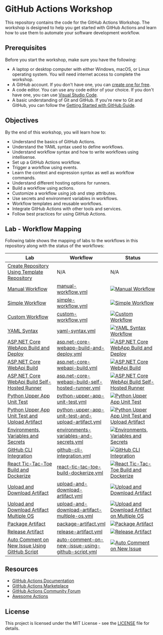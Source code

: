 # GitHub Actions Workshop

This repository contains the code for the GitHub Actions Workshop. The workshop is designed to help you get started with GitHub Actions and learn how to use them to automate your software development workflow.

## Prerequisites

Before you start the workshop, make sure you have the following:

- A laptop or desktop computer with either Windows, macOS, or Linux operating system. You will need internet access to complete the workshop.
- A GitHub account. If you don't have one, you can [create one for free](http://github.com).
- A code editor. You can use any code editor of your choice. If you don't have one, you can use [Visual Studio Code](https://code.visualstudio.com/).
- A basic understanding of Git and GitHub. If you're new to Git and GitHub, you can follow the [Getting Started with GitHub Guide](https://guides.github.com/activities/hello-world/).

## Objectives

By the end of this workshop, you will learn how to:

- Understand the basics of GitHub Actions.
- Understand the YAML syntax used to define workflows.
- Understand workflow syntax and how to write workflows using intellisense.
- Set up a GitHub Actions workflow.
- Trigger a workflow using events.
- Learn the context and expression syntax as well as workflow commands.
- Understand different hosting options for runners.
- Build a workflow using actions.
- Customize a workflow using job and step attributes.
- Use secrets and environment variables in workflows.
- Workflow templates and reusable workflows.
- Integrate GitHub Actions with other tools and services.
- Follow best practices for using GitHub Actions.

## Lab - Workflow Mapping

Following table shows the mapping of labs to the workflows in this repository along with the status of the workflows:

| Lab                                                                                                        | Workflow                                                                                                                     | Status                                                                                                                                                                                                                                                                                                                    |
| ---------------------------------------------------------------------------------------------------------- | ---------------------------------------------------------------------------------------------------------------------------- | ------------------------------------------------------------------------------------------------------------------------------------------------------------------------------------------------------------------------------------------------------------------------------------------------------------------------- |
| [Create Repository Using Template Repository](./labs/create-repository-using-template-repository.md)       | N/A                                                                                                                          | N/A                                                                                                                                                                                                                                                                                                                       |
| [Manual Workflow](./labs/manual-workflow.md)                                                               | [manual-workflow.yml](./.github/workflows/manual-workflow.yml)                                                               | [![Manual Workflow](https://github.com/prasadhonrao/github-actions-workshop/actions/workflows/manual-workflow.yml/badge.svg)](https://github.com/prasadhonrao/github-actions-workshop/actions/workflows/manual-workflow.yml)                                                                                              |
| [Simple Workflow](./labs/simple-workflow.md)                                                               | [simple-workflow.yml](./.github/workflows/simple-workflow.yml)                                                               | [![Simple Workflow](https://github.com/prasadhonrao/github-actions-workshop/actions/workflows/simple-workflow.yml/badge.svg)](https://github.com/prasadhonrao/github-actions-workshop/actions/workflows/simple-workflow.yml)                                                                                              |
| [Custom Workflow](./labs/custom-workflow.md)                                                               | [custom-workflow.yml](./.github/workflows/custom-workflow.yml)                                                               | [![Custom Workflow](https://github.com/prasadhonrao/github-actions-workshop/actions/workflows/custom-workflow.yml/badge.svg)](https://github.com/prasadhonrao/github-actions-workshop/actions/workflows/custom-workflow.yml)                                                                                              |
| [YAML Syntax](./labs/yaml-syntax.md)                                                                       | [yaml-syntax.yml](./.github/workflows/yaml-syntax.yml)                                                                       | [![YAML Syntax Workflow](https://github.com/prasadhonrao/github-actions-workshop/actions/workflows/yaml-syntax.yml/badge.svg)](https://github.com/prasadhonrao/github-actions-workshop/actions/workflows/yaml-syntax.yml)                                                                                                 |
| [ASP.NET Core WebApp Build and Deploy](./labs/asp.net-core-webapp-build-and-deploy.md)                     | [asp.net-core-webapp-build-and-deploy.yml](./.github/workflows/asp.net-core-webapp-build-and-deploy.yml)                     | [![ASP.NET Core WebApp Build and Deploy](https://github.com/prasadhonrao/github-actions-workshop/actions/workflows/asp.net-core-webapp-build-and-deploy.yml/badge.svg)](https://github.com/prasadhonrao/github-actions-workshop/actions/workflows/asp.net-core-webapp-build-and-deploy.yml)                               |
| [ASP.NET Core WebApi Build](./labs/asp.net-core-webapi-build.md)                                           | [asp.net-core-webapi-build.yml](./.github/workflows/asp.net-core-webapi-build.yml)                                           | [![ASP.NET Core WebApi Build](https://github.com/prasadhonrao/github-actions-workshop/actions/workflows/asp.net-core-webapi-build.yml/badge.svg)](https://github.com/prasadhonrao/github-actions-workshop/actions/workflows/asp.net-core-webapi-build.yml)                                                                |
| [ASP.NET Core WebApi Build Self-Hosted Runner](./labs/dotnet-webapi-build-self-hosted-runner.md)           | [asp.net-core-webapi-build-self-hosted-runner.yml](./.github/workflows/asp.net-core-webapi-build-self-hosted-runner.yml)     | [![ASP.NET Core WebApi Build Self-Hosted Runner](https://github.com/prasadhonrao/github-actions-workshop/actions/workflows/asp.net-core-webapi-build-self-hosted-runner.yml/badge.svg)](https://github.com/prasadhonrao/github-actions-workshop/actions/workflows/asp.net-core-webapi-build-self-hosted-runner.yml)       |
| [Python Upper App Unit Test](./labs/python-upper-app-unit-test.md)                                         | [python-upper-app-unit-test.yml](./.github/workflows/python-upper-app-unit-test.yml)                                         | [![Python Upper App Unit Test](https://github.com/prasadhonrao/github-actions-workshop/actions/workflows/python-upper-app-unit-test.yml/badge.svg)](https://github.com/prasadhonrao/github-actions-workshop/actions/workflows/python-upper-app-unit-test.yml)                                                             |
| [Python Upper App Unit Test and Upload Artifact](./labs/python-upper-app-unit-test-and-upload-artifact.md) | [python-upper-app-unit-test-and-upload-artifact.yml](./.github/workflows/python-upper-app-unit-test-and-upload-artifact.yml) | [![Python Upper App Unit Test and Upload Artifact](https://github.com/prasadhonrao/github-actions-workshop/actions/workflows/python-upper-app-unit-test-and-upload-artifact.yml/badge.svg)](https://github.com/prasadhonrao/github-actions-workshop/actions/workflows/python-upper-app-unit-test-and-upload-artifact.yml) |
| [Environments, Variables and Secrets](./labs/environments-variables-and-secrets.md)                        | [environments-variables-and-secrets.yml](./.github/workflows/environments-variables-and-secrets.yml)                         | [![Environments, Variables and Secrets](https://github.com/prasadhonrao/github-actions-workshop/actions/workflows/environments-variables-and-secrets.yml/badge.svg)](https://github.com/prasadhonrao/github-actions-workshop/actions/workflows/environments-variables-and-secrets.yml)                                    |
| [GitHub CLI Integration](./labs/github-cli-integration.md)                                                 | [github-cli-integration.yml](./.github/workflows/github-cli-integration.yml)                                                 | [![GitHub CLI Integration](https://github.com/prasadhonrao/github-actions-workshop/actions/workflows/github-cli-integration.yml/badge.svg)](https://github.com/prasadhonrao/github-actions-workshop/actions/workflows/github-cli-integration.yml)                                                                         |
| [React Tic-Tac-Toe Build and Dockerize](./labs/react-tic-tac-toe-build-dockerize.md)                       | [react-tic-tac-toe-build-dockerize.yml](./.github/workflows/react-tic-tac-toe-build-dockerize.yml)                           | [![React Tic-Tac-Toe Build and Dockerize](https://github.com/prasadhonrao/github-actions-workshop/actions/workflows/react-tic-tac-toe-build-dockerize.yml/badge.svg)](https://github.com/prasadhonrao/github-actions-workshop/actions/workflows/react-tic-tac-toe-build-dockerize.yml)                                    |
| [Upload and Download Artifact](./labs/upload-and-download-artifact.md)                                     | [upload-and-download-artifact.yml](./.github/workflows/upload-and-download-artifact.yml)                                     | [![Upload and Download Artifact](https://github.com/prasadhonrao/github-actions-workshop/actions/workflows/upload-and-download-artifact.yml/badge.svg)](https://github.com/prasadhonrao/github-actions-workshop/actions/workflows/upload-and-download-artifact.yml)                                                       |
| [Upload and Download Artifact Multiple OS](./labs/upload-and-download-artifact-multiple-os.md)             | [upload-and-download-artifact-multiple-os.yml](./.github/workflows/upload-and-download-artifact-multiple-os.yml)             | [![Upload and Download Artifact on Multiple OS](https://github.com/prasadhonrao/github-actions-workshop/actions/workflows/upload-and-download-artifact-multiple-os.yml/badge.svg)](https://github.com/prasadhonrao/github-actions-workshop/actions/workflows/upload-and-download-artifact-multiple-os.yml)                |
| [Package Artifact](./labs/package-artifact.md)                                                             | [package-artifact.yml](./.github/workflows/package-artifact.yml)                                                             | [![Package Artifact](https://github.com/prasadhonrao/github-actions-workshop/actions/workflows/package-artifact.yml/badge.svg)](https://github.com/prasadhonrao/github-actions-workshop/actions/workflows/package-artifact.yml)                                                                                           |
| [Release Artifact](./labs/release-artifact.md)                                                             | [release-artifact.yml](./.github/workflows/release-artifact.yml)                                                             | [![Release Artifact](https://github.com/prasadhonrao/github-actions-workshop/actions/workflows/release-artifact.yml/badge.svg)](https://github.com/prasadhonrao/github-actions-workshop/actions/workflows/release-artifact.yml)                                                                                           |
| [Auto Comment on New Issue Using GitHub Script](./labs/auto-comment-on-new-issue-using-github-script.md)   | [auto-comment-on-new-issue-using-github-script.yml](./.github/workflows/auto-comment-on-new-issue-using-github-script.yml)   | [![Auto Comment on New Issue](https://github.com/prasadhonrao/github-actions-workshop/actions/workflows/auto-comment-on-new-issue-using-github-script.yml/badge.svg)](https://github.com/prasadhonrao/github-actions-workshop/actions/workflows/auto-comment-on-new-issue-using-github-script.yml)                        |

## Resources

- [GitHub Actions Documentation](https://docs.github.com/en/actions)
- [GitHub Actions Marketplace](https://github.com/marketplace?type=actions)
- [GitHub Actions Community Forum](https://github.community/c/github-actions/42)
- [Awesome Actions](https://github.com/sdras/awesome-actions)

## License

This project is licensed under the MIT License - see the [LICENSE](LICENSE) file for details.
